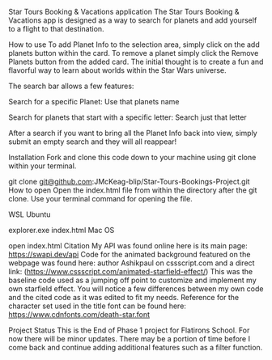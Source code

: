 Star Tours Booking & Vacations application
The Star Tours Booking & Vacations app is designed as a way to search for planets and add yourself to a flight to that destination.

How to use
To add Planet Info to the selection area, simply click on the add planets button within the card. To remove a planet simply click the Remove Planets button from the added card. The initial thought is to create a fun and flavorful way to learn about worlds within the Star Wars universe.

The search bar allows a few features:

Search for a specific Planet: Use that planets name

Search for planets that start with a specific letter: Search just that letter

After a search if you want to bring all the Planet Info back into view, simply submit an empty search and they will all reappear!

Installation
Fork and clone this code down to your machine using git clone within your terminal.

git clone git@github.com:JMcKeag-blip/Star-Tours-Bookings-Project.git
How to open
Open the index.html file from within the directory after the git clone. Use your terminal command for opening the file.

WSL Ubuntu

explorer.exe index.html
Mac OS

open index.html
Citation
My API was found online here is its main page: https://swapi.dev/api
Code for the animated background featured on the webpage was found here: author Ashikpaul on cssscript.com and a direct link: (https://www.cssscript.com/animated-starfield-effect/)
This was the baseline code used as a jumping off point to customize and implement my own starfield effect. You will notice a few differences between my own code and the cited code as it was edited to fit my needs.
Reference for the character set used in the title font can be found here: https://www.cdnfonts.com/death-star.font

Project Status
This is the End of Phase 1 project for Flatirons School. For now there will be minor updates. There may be a portion of time before I come back and continue adding additional features such as a filter function.